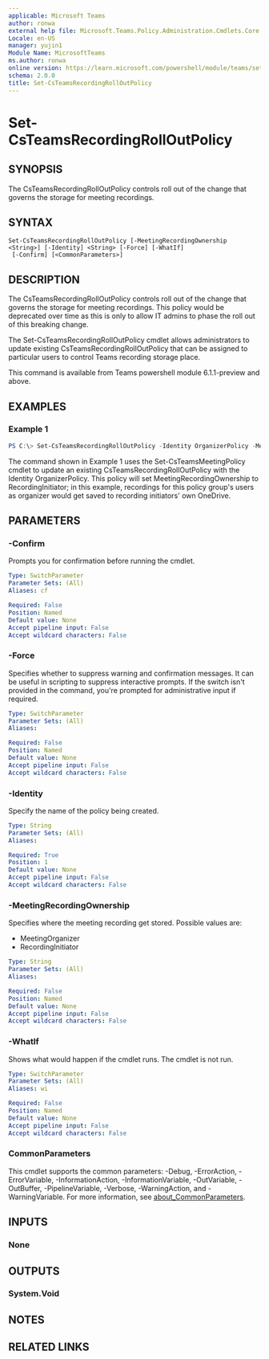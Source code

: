 ```yaml
---
applicable: Microsoft Teams
author: ronwa
external help file: Microsoft.Teams.Policy.Administration.Cmdlets.Core.dll-Help.xml
Locale: en-US
manager: yujin1
Module Name: MicrosoftTeams
ms.author: ronwa
online version: https://learn.microsoft.com/powershell/module/teams/set-csteamsrecordingrolloutpolicy
schema: 2.0.0
title: Set-CsTeamsRecordingRollOutPolicy
---
```


# Set-CsTeamsRecordingRollOutPolicy

## SYNOPSIS
The CsTeamsRecordingRollOutPolicy controls roll out of the change that governs the storage for meeting recordings.

## SYNTAX

```
Set-CsTeamsRecordingRollOutPolicy [-MeetingRecordingOwnership <String>] [-Identity] <String> [-Force] [-WhatIf]
 [-Confirm] [<CommonParameters>]
```

## DESCRIPTION
The CsTeamsRecordingRollOutPolicy controls roll out of the change that governs the storage for meeting recordings. This policy would be deprecated over time as this is only to allow IT admins to phase the roll out of this breaking change.

The Set-CsTeamsRecordingRollOutPolicy cmdlet allows administrators to update existing CsTeamsRecordingRollOutPolicy that can be assigned to particular users to control Teams recording storage place.

This command is available from Teams powershell module 6.1.1-preview and above.

## EXAMPLES

### Example 1
```powershell
PS C:\> Set-CsTeamsRecordingRollOutPolicy -Identity OrganizerPolicy -MeetingRecordingOwnership RecordingInitiator
```

The command shown in Example 1 uses the Set-CsTeamsMeetingPolicy cmdlet to update an existing CsTeamsRecordingRollOutPolicy with the Identity OrganizerPolicy.
This policy will set MeetingRecordingOwnership to RecordingInitiator; in this example, recordings for this policy group's users as organizer would get saved to recording initiators' own OneDrive.

## PARAMETERS

### -Confirm
Prompts you for confirmation before running the cmdlet.

```yaml
Type: SwitchParameter
Parameter Sets: (All)
Aliases: cf

Required: False
Position: Named
Default value: None
Accept pipeline input: False
Accept wildcard characters: False
```

### -Force
Specifies whether to suppress warning and confirmation messages. It can be useful in scripting to suppress interactive prompts. If the switch isn't provided in the command, you're prompted for administrative input if required.

```yaml
Type: SwitchParameter
Parameter Sets: (All)
Aliases:

Required: False
Position: Named
Default value: None
Accept pipeline input: False
Accept wildcard characters: False
```

### -Identity
Specify the name of the policy being created.

```yaml
Type: String
Parameter Sets: (All)
Aliases:

Required: True
Position: 1
Default value: None
Accept pipeline input: False
Accept wildcard characters: False
```

### -MeetingRecordingOwnership
Specifies where the meeting recording get stored. Possible values are:
- MeetingOrganizer
- RecordingInitiator

```yaml
Type: String
Parameter Sets: (All)
Aliases:

Required: False
Position: Named
Default value: None
Accept pipeline input: False
Accept wildcard characters: False
```

### -WhatIf
Shows what would happen if the cmdlet runs.
The cmdlet is not run.

```yaml
Type: SwitchParameter
Parameter Sets: (All)
Aliases: wi

Required: False
Position: Named
Default value: None
Accept pipeline input: False
Accept wildcard characters: False
```

### CommonParameters
This cmdlet supports the common parameters: -Debug, -ErrorAction, -ErrorVariable, -InformationAction, -InformationVariable, -OutVariable, -OutBuffer, -PipelineVariable, -Verbose, -WarningAction, and -WarningVariable. For more information, see [about_CommonParameters](http://go.microsoft.com/fwlink/?LinkID=113216).

## INPUTS

### None

## OUTPUTS

### System.Void

## NOTES

## RELATED LINKS
